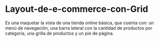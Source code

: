 # Layout-de-e-commerce-con-Grid
Es una maquetar la vista de una tienda online básica, que cuenta con: un menú de navegación, una barra lateral con la cantidad de productos por categoría, una grilla de productos y un pie de página.
